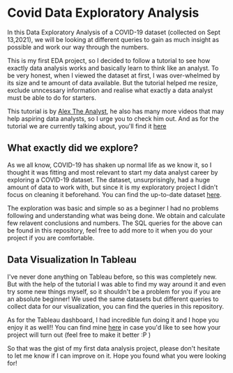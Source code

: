 # Covid Data Exploratory Analysis

In this Data Exploratory Analysis of a COVID-19 dataset (collected on Sept 13,2021), we will be looking at different queries to gain as much insight as possible and work our way through the numbers. 

This is my first EDA project, so I decided to follow a tutorial to see how exactly data analysis works and basically learn to think like an analyst. To be very honest, when I viewed the dataset at first, I was over-whelmed by its size and te amount of data available. But the tutorial helped me resize, exclude unncessary information and realise what exactly a data analyst must be able to do for starters. 

This tutorial is by [Alex The Analyst](https://www.youtube.com/channel/UC7cs8q-gJRlGwj4A8OmCmXg), he also has many more videos that may help aspiring data analysts, so I urge you to check him out. And as for the tutorial we are currently talking about, you'll find it [here](https://www.youtube.com/watch?v=qfyynHBFOsM&list=PLUaB-1hjhk8H48Pj32z4GZgGWyylqv85f&index=2&ab_channel=AlexTheAnalyst)




## What exactly did we explore?

As we all know, COVID-19 has shaken up normal life as we know it, so I thought it was fitting and most relevant to start my data analyst career by exploring a COVID-19 dataset. The dataset, unsurprisingly, had a huge amount of data to work with, but since it is my exploratory project I didn't focus on cleaning it beforehand. You can find the up-to-date dataset [here](https://ourworldindata.org/covid-deaths).

The exploration was basic and simple so as a beginner I had no problems following and understanding what was being done. We obtain and calculate few relavent conclusions and numbers. The SQL queries for the above can be found in this repository, feel free to add more to it when you do your project if you are comfortable. 




## Data Visualization In Tableau

I've never done anything on Tableau before, so this was completely new. But with the help of the tutorial I was able to find my way around it and even try some new things myself, so it shouldn't be a problem for you if you are an absolute beginner! We used the same datasets but different queries to collect data for our visualization, you can find the queries in this repository. 

As for the Tableau dashboard, I had incredible fun doing it and I hope you enjoy it as well!! You can find mine [here](https://public.tableau.com/app/profile/varsha3237/viz/CovidAnalysis_16317635854240/Dashboard1?publish=yes) in case you'd like to see how your project will turn out (feel free to make it better :P )





So that was the gist of my first data analysis project, please don't hesitate to let me know if I can improve on it. Hope you found what you were looking for!

